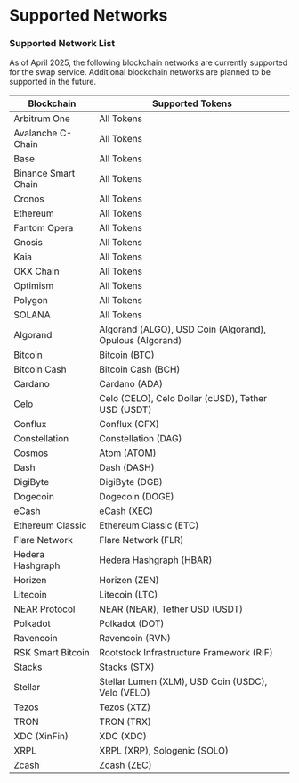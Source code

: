 # Supported Networks

### Supported Network List

As of April 2025, the following blockchain networks are currently supported for the swap service. Additional blockchain networks are planned to be supported in the future.

| Blockchain          | Supported Tokens                                         |
| ------------------- | -------------------------------------------------------- |
| Arbitrum One        | All Tokens                                               |
| Avalanche C-Chain   | All Tokens                                               |
| Base                | All Tokens                                               |
| Binance Smart Chain | All Tokens                                               |
| Cronos              | All Tokens                                               |
| Ethereum            | All Tokens                                               |
| Fantom Opera        | All Tokens                                               |
| Gnosis              | All Tokens                                               |
| Kaia                | All Tokens                                               |
| OKX Chain           | All Tokens                                               |
| Optimism            | All Tokens                                               |
| Polygon             | All Tokens                                               |
| SOLANA              | All Tokens                                               |
| Algorand            | Algorand (ALGO), USD Coin (Algorand), Opulous (Algorand) |
| Bitcoin             | Bitcoin (BTC)                                            |
| Bitcoin Cash        | Bitcoin Cash (BCH)                                       |
| Cardano             | Cardano (ADA)                                            |
| Celo                | Celo (CELO), Celo Dollar (cUSD), Tether USD (USDT)       |
| Conflux             | Conflux (CFX)                                            |
| Constellation       | Constellation (DAG)                                      |
| Cosmos              | Atom (ATOM)                                              |
| Dash                | Dash (DASH)                                              |
| DigiByte            | DigiByte (DGB)                                           |
| Dogecoin            | Dogecoin (DOGE)                                          |
| eCash               | eCash (XEC)                                              |
| Ethereum Classic    | Ethereum Classic (ETC)                                   |
| Flare Network       | Flare Network (FLR)                                      |
| Hedera Hashgraph    | Hedera Hashgraph (HBAR)                                  |
| Horizen             | Horizen (ZEN)                                            |
| Litecoin            | Litecoin (LTC)                                           |
| NEAR Protocol       | NEAR (NEAR), Tether USD (USDT)                           |
| Polkadot            | Polkadot (DOT)                                           |
| Ravencoin           | Ravencoin (RVN)                                          |
| RSK Smart Bitcoin   | Rootstock Infrastructure Framework (RIF)                 |
| Stacks              | Stacks (STX)                                             |
| Stellar             | Stellar Lumen (XLM), USD Coin (USDC), Velo (VELO)        |
| Tezos               | Tezos (XTZ)                                              |
| TRON                | TRON (TRX)                                               |
| XDC (XinFin)        | XDC (XDC)                                                |
| XRPL                | XRPL (XRP), Sologenic (SOLO)                             |
| Zcash               | Zcash (ZEC)                                              |
